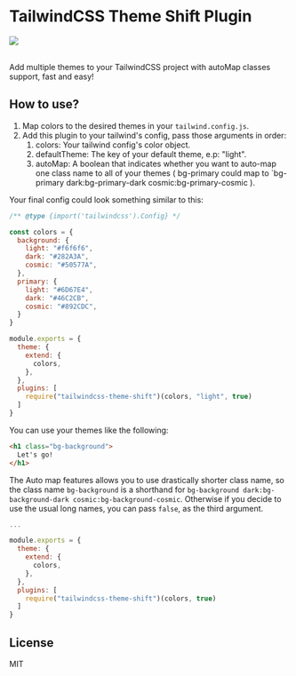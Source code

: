 # TailwindCSS Theme Shift Plugin

<img src="https://user-images.githubusercontent.com/49946791/218137658-2a0ace5c-b9e9-4bd1-86aa-adb6f441cba5.png" />
<br />
<br />

Add multiple themes to your TailwindCSS project with autoMap classes support, fast and easy!

## How to use?

1. Map colors to the desired themes in your `tailwind.config.js`.
2. Add this plugin to your tailwind's config, pass those arguments in order:
    1. colors: Your tailwind config's color object.
    2. defaultTheme: The key of your default theme, e.p: "light".
    3. autoMap: A boolean that indicates whether you want to auto-map one class name to all of your themes ( bg-primary could map to `bg-primary dark:bg-primary-dark cosmic:bg-primary-cosmic ).

Your final config could look something similar to this:
```js
/** @type {import('tailwindcss').Config} */

const colors = {
  background: {
    light: "#f6f6f6",
    dark: "#282A3A",
    cosmic: "#50577A",
  },
  primary: {
    light: "#6D67E4",
    dark: "#46C2CB",
    cosmic: "#892CDC",
  }
}

module.exports = {
  theme: {
    extend: {
      colors,
    },
  },  
  plugins: [
    require("tailwindcss-theme-shift")(colors, "light", true)
  ]
}
```

You can use your themes like the following:
```html
<h1 class="bg-background">
  Let's go!
</h1>
```

The Auto map features allows you to use drastically shorter class name, so the class name `bg-background` is a shorthand for `bg-background dark:bg-background-dark cosmic:bg-background-cosmic`. Otherwise if you decide to use the usual long names, you can pass `false`, as the third argument.

```js
...

module.exports = {
  theme: {
    extend: {
      colors,
    },
  },  
  plugins: [
    require("tailwindcss-theme-shift")(colors, true)
  ]
}
```

## License

MIT

</div>
